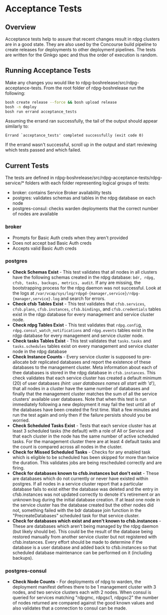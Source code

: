 # Acceptance Tests

## Overview
Acceptance tests help to assure that recent changes result in rdpg clusters are in a good state.  They are also used by the Concourse build pipeline to create releases for deployments to other deployment pipelines.  The tests are written for the Ginkgo spec and thus the order of execution is random.

## Running Acceptance Tests
Make any changes you would like to rdpg-boshrelease/src/rdpg-acceptance-tests.  From the root folder of rdpg-boshrelease run the following:

```bash
bosh create release --force && bosh upload release
bosh -n deploy
bosh run errand acceptance_tests
```

Assuming the errand ran successfully, the tail of the output should appear similarly to:
```
Errand `acceptance_tests' completed successfully (exit code 0)
```

If the errand wasn't successful, scroll up in the output and start reviewing which tests passed and which failed.

## Current Tests
The tests are defined in rdpg-boshrelease/src/rdpg-acceptance-tests/rdpg-service/* folders with each folder representing logical groups of tests:
 - broker: contains Service Broker availability tests
 - postgres: validates schemas and tables in the rdpg database on each node
 - postgres-consul: checks warden deployments that the correct number of nodes are available

### broker
 - Prompts for Basic Auth creds when they aren't provided
 - Does not accept bad Basic Auth creds
 - Accepts valid Basic Auth creds

### postgres
 - **Check Schemas Exist** - This test validates that all nodes in all clusters have the following schemas created in the rdpg database: `bdr, rdpg, cfsb, tasks, backups, metrics, audit`. If any are missing, the bootstrapping process for the rdpg daemon was not successful.  Look at the logs at `/var/vcap/sys/log/rdpgd-{manager,service}/rdpg-{manager,service}.log` and search for errors.
 - **Check cfsb Tables Exist** - This test validates that `cfsb.services`, `cfsb.plans`, `cfsb.instances`, `cfsb.bindings`, and `cfsb.credentials` tables exist in the rdgp database for every management and service cluster node.
 - **Check rdpg Tables Exist** - This test validates that `rdpg.confi`g, `rdpg.consul_watch_notifications` and `rdpg.events` tables exist in the rdgp database for every management and service cluster node.
 - **Check tasks Tables Exist** - This test validates that `tasks.tasks` and `tasks.schedules` tables exist on every management and service cluster node in the rdpg database
 - **Check Instance Counts** - Every service cluster is supposed to pre-allocate bdr replicated databases and report the existence of these databases to the management cluster.  Meta information about each of thee databases is stored in the rdpg database in `cfsb.instances`. This check validates that each service cluster has created a default minimum (20) of user databases *(hint: user databases names all start with 'd')*, that all nodes in a cluster have the same number of databases and finally that the management cluster matches the sum of all the service clusters' available user databases. Note that when this test is run immediately following a new deployment it may fail the test until all of the databases have been created the first time.  Wait a few minutes and run the test again and only then if the failure persists should you be worried.
 - **Check Scheduled Tasks Exist** - Tests that each service cluster has at least 3 scheduled tasks (the default) with a role of All or Service and that each cluster in the node has the same number of active scheduled tasks.  For the management cluster there are at least 4 default tasks and the count is compared across all nodes in the cluster.
 - **Check for Missed Scheduled Tasks** - Checks for any enabled task which is eligible to be scheduled has been skipped for more than twice the duration.  This validates jobs are being rescheduled correctly and are firing.
 - **Check for databases known to cfsb.instances but don't exist** - These are databases which do not currently or never have existed within postgres.  If all nodes in a service cluster report that a particular database fails to exist either the database was deleted and the entry in cfsb.instances was not updated correctly to denote it's retirement or an unknown bug during the initial database creation. If at least one node in the service cluster has the database created but the other nodes did not, something failed with the bdr database join function in the "PrecreateDatabases" scheduled task for that service cluster.
 - **Check for databases which exist and aren't known to cfsb.instances** - These are databases which aren't being managed by the rdpg daemon (but likely should be).  This could be the result of the database being restored manually from another service cluster but not registered with cfsb.instances.  Every effort should be made to determine if the database is a user database and added back to cfsb.instances so that scheduled database maintenance can be performed on it (including backups).

### postgres-consul
 - **Check Node Counts** - For deployments of rdpg to warden, the deployment manifest defines there to be 1 management cluster with 3 nodes, and two service clusters each with 2 nodes.  When consul is queried for services matching "rdpgmc, rdpgsc1, rdpgsc2" the number of nodes returned are compared against the good known values and also validates that a connection to consul can be made.
